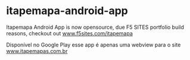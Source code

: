 # itapemapa-android-app
Itapemapa Android App is now opensource, due F5 SITES portfolio build reasons, checkout out www.f5sites.com/itapemapa

Disponível no Google Play esse app é apenas uma webview para o site www.itapemapas.com.br
